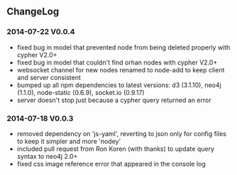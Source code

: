 ## ChangeLog

### 2014-07-22  V0.0.4

- fixed bug in model that prevented node from being deleted properly with cypher V2.0+
- fixed bug in model that couldn't find orhan nodes with cypher V2.0+
- websocket channel for new nodes renamed to node-add to keep client and server consistent
- bumped up all npm dependencies to latest versions: d3 (3.1.10), neo4j (1.1.0), node-static (0.6.9), socket.io (0.9.17)
- server doesn't stop just because a cypher query returned an error

### 2014-07-18  V0.0.3

- removed dependency on 'js-yaml', reverting to json only for config files to keep it simpler and more 'nodey'
- included pull request from Ron Koren (with thanks) to update query syntax to neo4j 2.0+
- fixed css image reference error that appeared in the console log
